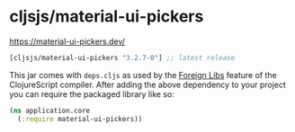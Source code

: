 # cljsjs/material-ui-pickers

https://material-ui-pickers.dev/


[](dependency)
```clojure
[cljsjs/material-ui-pickers "3.2.7-0"] ;; latest release
```
[](/dependency)

This jar comes with `deps.cljs` as used by the [Foreign Libs][flibs] feature
of the ClojureScript compiler. After adding the above dependency to your project
you can require the packaged library like so:

```clojure
(ns application.core
  (:require material-ui-pickers))
```

[flibs]: https://clojurescript.org/reference/packaging-foreign-deps

